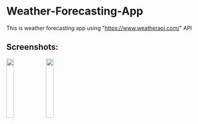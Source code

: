 # Weather-Forecasting-App
This is weather forecasting app using "https://www.weatherapi.com/" API<br>
<h2><b>Screenshots:</h2>
<p>
<img src="https://github.com/DeMoN-7/Weather-Forecasting-App/assets/91491358/8142c136-6012-4872-828c-ad7efe564b1d" height=20% width=20% align=left>
<img src="https://github.com/DeMoN-7/Weather-Forecasting-App/assets/91491358/a2bba8f2-747b-4a04-8606-d76799b48bfd" height=20% width=20% align=center>
  </p>
